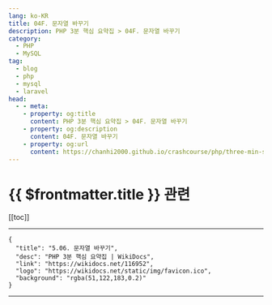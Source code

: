```yaml
---
lang: ko-KR
title: 04F. 문자열 바꾸기
description: PHP 3분 핵심 요약집 > 04F. 문자열 바꾸기
category: 
  - PHP
  - MySQL
tag: 
  - blog
  - php
  - mysql
  - laravel
head:
  - - meta:
    - property: og:title
      content: PHP 3분 핵심 요약집 > 04F. 문자열 바꾸기
    - property: og:description
      content: 04F. 문자열 바꾸기
    - property: og:url
      content: https://chanhi2000.github.io/crashcourse/php/three-min-summary/04-string/04F.html
---
```


# {{ $frontmatter.title }} 관련

[[toc]]

---

```component VPCard
{
  "title": "5.06. 문자열 바꾸기",
  "desc": "PHP 3분 핵심 요약집 | WikiDocs",
  "link": "https://wikidocs.net/116952",
  "logo": "https://wikidocs.net/static/img/favicon.ico",
  "background": "rgba(51,122,183,0.2)"
}
```

---

